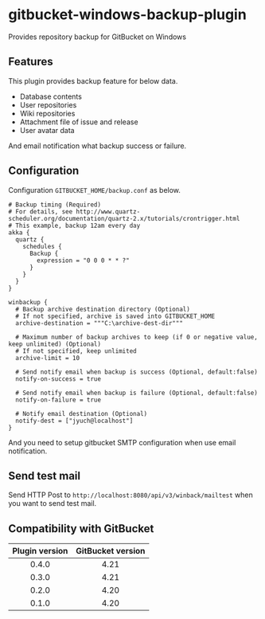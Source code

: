 gitbucket-windows-backup-plugin
===
Provides repository backup for GitBucket on Windows

## Features
This plugin provides backup feature for below data.

- Database contents
- User repositories
- Wiki repositories
- Attachment file of issue and release
- User avatar data 

And email notification what backup success or failure.

## Configuration
Configuration `GITBUCKET_HOME/backup.conf` as below.

```
# Backup timing (Required)
# For details, see http://www.quartz-scheduler.org/documentation/quartz-2.x/tutorials/crontrigger.html
# This example, backup 12am every day
akka {
  quartz {
    schedules {
      Backup {
        expression = "0 0 0 * * ?"
      }
    }
  }
}

winbackup {
  # Backup archive destination directory (Optional)
  # If not specified, archive is saved into GITBUCKET_HOME
  archive-destination = """C:\archive-dest-dir"""

  # Maximum number of backup archives to keep (if 0 or negative value, keep unlimited) (Optional)
  # If not specified, keep unlimited
  archive-limit = 10

  # Send notify email when backup is success (Optional, default:false)
  notify-on-success = true

  # Send notify email when backup is failure (Optional, default:false)
  notify-on-failure = true

  # Notify email destination (Optional)
  notify-dest = ["jyuch@localhost"]
}
```

And you need to setup gitbucket SMTP configuration when use email notification.

## Send test mail

Send HTTP Post to `http://localhost:8080/api/v3/winback/mailtest` when you want to send test mail.

## Compatibility with GitBucket

|Plugin version|GitBucket version|
|:-:|:-:|
|0.4.0|4.21|
|0.3.0|4.21|
|0.2.0|4.20|
|0.1.0|4.20|
